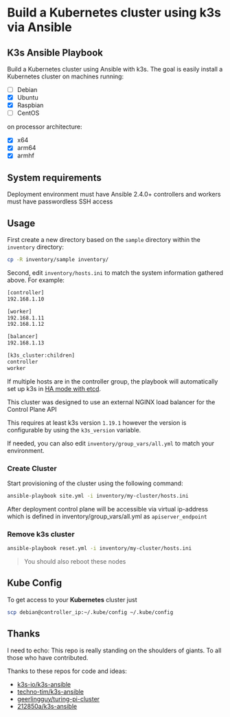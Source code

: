 # Build a Kubernetes cluster using k3s via Ansible

## K3s Ansible Playbook

Build a Kubernetes cluster using Ansible with k3s. The goal is easily install a Kubernetes cluster on machines running:

- [ ] Debian
- [X] Ubuntu
- [X] Raspbian
- [ ] CentOS

on processor architecture:

- [X] x64
- [X] arm64
- [X] armhf

## System requirements

Deployment environment must have Ansible 2.4.0+
controllers and workers must have passwordless SSH access

## Usage

First create a new directory based on the `sample` directory within the `inventory` directory:

```bash
cp -R inventory/sample inventory/
```

Second, edit `inventory/hosts.ini` to match the system information gathered above. For example:

```bash
[controller]
192.168.1.10

[worker]
192.168.1.11
192.168.1.12

[balancer]
192.168.1.13

[k3s_cluster:children]
controller
worker
```

If multiple hosts are in the controller group, the playbook will automatically set up k3s in [HA mode with etcd](https://rancher.com/docs/k3s/latest/en/installation/ha-embedded/).

This cluster was designed to use an external NGINX load balancer for the Control Plane API

This requires at least k3s version `1.19.1` however the version is configurable by using the `k3s_version` variable.

If needed, you can also edit `inventory/group_vars/all.yml` to match your environment.

### Create Cluster

Start provisioning of the cluster using the following command:

```bash
ansible-playbook site.yml -i inventory/my-cluster/hosts.ini
```

After deployment control plane will be accessible via virtual ip-address which is defined in inventory/group_vars/all.yml as `apiserver_endpoint`

### Remove k3s cluster

```bash
ansible-playbook reset.yml -i inventory/my-cluster/hosts.ini
```

>You should also reboot these nodes 

## Kube Config

To get access to your **Kubernetes** cluster just

```bash
scp debian@controller_ip:~/.kube/config ~/.kube/config
```

## Thanks  

I need to echo: This repo is really standing on the shoulders of giants.  To all those who have contributed.

Thanks to these repos for code and ideas:

* [k3s-io/k3s-ansible](https://github.com/k3s-io/k3s-ansible)
* [techno-tim/k3s-ansible](https://github.com/techno-tim/k3s-ansible)
* [geerlingguy/turing-pi-cluster](https://github.com/geerlingguy/turing-pi-cluster)
* [212850a/k3s-ansible](https://github.com/212850a/k3s-ansible) 
